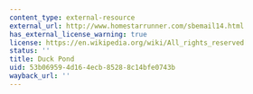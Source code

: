 ```yaml
---
content_type: external-resource
external_url: http://www.homestarrunner.com/sbemail14.html
has_external_license_warning: true
license: https://en.wikipedia.org/wiki/All_rights_reserved
status: ''
title: Duck Pond
uid: 53b06959-4d16-4ecb-8528-8c14bfe0743b
wayback_url: ''
---
```

